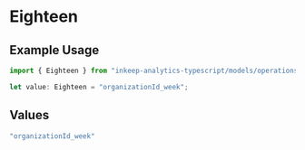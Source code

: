 # Eighteen

## Example Usage

```typescript
import { Eighteen } from "inkeep-analytics-typescript/models/operations";

let value: Eighteen = "organizationId_week";
```

## Values

```typescript
"organizationId_week"
```